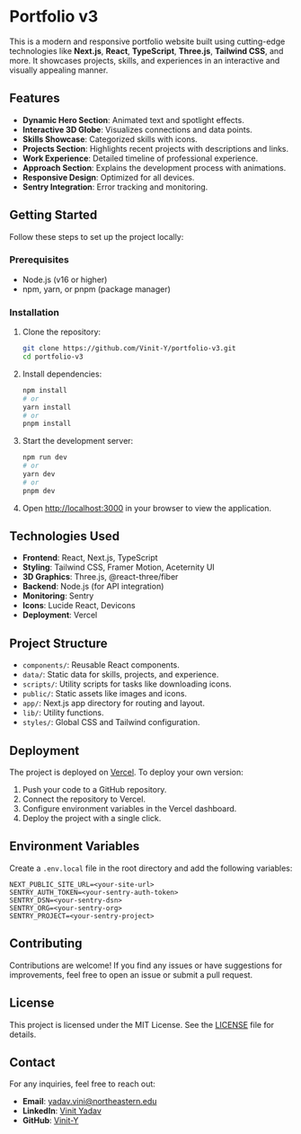 # Portfolio v3

This is a modern and responsive portfolio website built using cutting-edge technologies like **Next.js**, **React**, **TypeScript**, **Three.js**, **Tailwind CSS**, and more. It showcases projects, skills, and experiences in an interactive and visually appealing manner.

## Features

- **Dynamic Hero Section**: Animated text and spotlight effects.
- **Interactive 3D Globe**: Visualizes connections and data points.
- **Skills Showcase**: Categorized skills with icons.
- **Projects Section**: Highlights recent projects with descriptions and links.
- **Work Experience**: Detailed timeline of professional experience.
- **Approach Section**: Explains the development process with animations.
- **Responsive Design**: Optimized for all devices.
- **Sentry Integration**: Error tracking and monitoring.

## Getting Started

Follow these steps to set up the project locally:

### Prerequisites

- Node.js (v16 or higher)
- npm, yarn, or pnpm (package manager)

### Installation

1. Clone the repository:
   ```bash
   git clone https://github.com/Vinit-Y/portfolio-v3.git
   cd portfolio-v3
   ```

2. Install dependencies:
   ```bash
   npm install
   # or
   yarn install
   # or
   pnpm install
   ```

3. Start the development server:
   ```bash
   npm run dev
   # or
   yarn dev
   # or
   pnpm dev
   ```

4. Open [http://localhost:3000](http://localhost:3000) in your browser to view the application.

## Technologies Used

- **Frontend**: React, Next.js, TypeScript
- **Styling**: Tailwind CSS, Framer Motion, Aceternity UI
- **3D Graphics**: Three.js, @react-three/fiber
- **Backend**: Node.js (for API integration)
- **Monitoring**: Sentry
- **Icons**: Lucide React, Devicons
- **Deployment**: Vercel

## Project Structure

- `components/`: Reusable React components.
- `data/`: Static data for skills, projects, and experience.
- `scripts/`: Utility scripts for tasks like downloading icons.
- `public/`: Static assets like images and icons.
- `app/`: Next.js app directory for routing and layout.
- `lib/`: Utility functions.
- `styles/`: Global CSS and Tailwind configuration.

## Deployment

The project is deployed on [Vercel](https://vercel.com). To deploy your own version:

1. Push your code to a GitHub repository.
2. Connect the repository to Vercel.
3. Configure environment variables in the Vercel dashboard.
4. Deploy the project with a single click.

## Environment Variables

Create a `.env.local` file in the root directory and add the following variables:

```
NEXT_PUBLIC_SITE_URL=<your-site-url>
SENTRY_AUTH_TOKEN=<your-sentry-auth-token>
SENTRY_DSN=<your-sentry-dsn>
SENTRY_ORG=<your-sentry-org>
SENTRY_PROJECT=<your-sentry-project>
```

## Contributing

Contributions are welcome! If you find any issues or have suggestions for improvements, feel free to open an issue or submit a pull request.

## License

This project is licensed under the MIT License. See the [LICENSE](LICENSE) file for details.

## Contact

For any inquiries, feel free to reach out:

- **Email**: [yadav.vini@northeastern.edu](mailto:yadav.vini@northeastern.edu)
- **LinkedIn**: [Vinit Yadav](https://www.linkedin.com/in/Vinit-Y)
- **GitHub**: [Vinit-Y](https://github.com/Vinit-Y)

